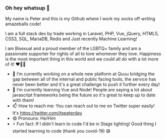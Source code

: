 ### Oh hey whatsup 👋

My name is Peter and this is my Github where I work my socks off writing amazeballs code!

I am a full stack dev by trade working in Laravel, PHP, Vue, jQuery, HTML5, CSS3, SQL, MariaDB, Redis and Just recently Machine Learning!

I am Bisexual and a proud member of the LGBTQ+ family and am a passionate supporter for rights of all to love whomever they love. Happiness is the most important thing in this world and we could all do with a lot more of it! ♥️🏳️‍🌈

- 🔭 I’m currently working on a whole new platform at Quuu bridging the gap between all of the internal and public facing tools, the service has never been better and it's a great challenge to push it further every day!
- 🌱 I’m currently learning Vue and Node! People are saying a lot about javascript frameworks being the future so it's great to keep up to date with them!
- 📫 How to reach me: You can reach out to me on Twitter super easily! It's https://twitter.com/itspeterday
- 😄 Pronouns: He/Him
- ⚡ Fun fact: If I didn't learn to code I'd be in Stage lighting! Good thing I started learning to code (thank you covid-19) 😅
